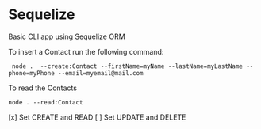 # Sequelize

Basic CLI app using Sequelize ORM

To insert a Contact run the following command:
```
 node .  --create:Contact --firstName=myName --lastName=myLastName --phone=myPhone --email=myemail@mail.com
```

To read the Contacts
```
node . --read:Contact
```

[x] Set CREATE and READ
[ ] Set UPDATE and DELETE